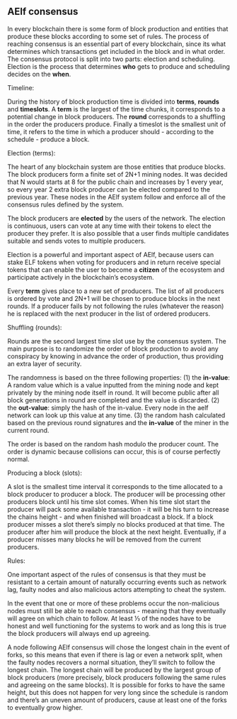 ## AElf consensus 

In every blockchain there is some form of block production and entities that produce these blocks according to some set of rules. The process of reaching consensus is an essential part of every blockchain, since its what determines which transactions get included in the block and in what order. 
The consensus protocol is split into two parts: election and scheduling. Election is the process that determines **who** gets to produce and scheduling decides on the **when**.

Timeline:

During the history of block production time is divided into **terms**, **rounds** and **timeslots**. A **term** is the largest of the time chunks, it corresponds to a potential change in block producers. The **round** corresponds to a shuffling in the order the producers produce. Finally a timeslot is the smallest unit of time, it refers to the time in which a producer should - according to the schedule - produce a block.

Election (terms):

The heart of any blockchain system are those entities that produce blocks. The block producers form a finite set of 2N+1 mining nodes. It was decided that N would starts at 8 for the public chain and increases by 1 every year, so every year 2 extra block producer can be elected compared to the previous year. These nodes in the AElf system follow and enforce all of the consensus rules defined by the system.

The block producers are **elected** by the users of the network. The election is continuous, users can vote at any time with their tokens to elect the producer they prefer. It is also possible that a user finds multiple candidates suitable and sends votes to multiple producers.

Election is a powerful and important aspect of AElf, because users can stake ELF tokens when voting for producers and in return receive special tokens that can enable the user to become a **citizen** of the ecosystem and participate actively in the blockchain’s ecosystem.

Every **term** gives place to a new set of producers. The list of all producers is ordered by vote and 2N+1 will be chosen to produce blocks in the next rounds. If a producer fails by not following the rules (whatever the reason) he is replaced with the next producer in the list of ordered producers.

Shuffling (rounds):

Rounds are the second largest time slot use by the consensus system. The main purpose is to randomize the order of block production to avoid any conspiracy by knowing in advance the order of production, thus providing an extra layer of security.

The randomness is based on the three following properties:
(1) the **in-value**: A random value which is a value inputted from the mining node and kept privately by the mining node itself in round. It will become public after all block generations in round are completed and the value is discarded.
 (2) the **out-value**: simply the hash of the in-value. Every node in the aelf network can look up this value at any time.
 (3) the random hash calculated based on the previous round signatures and the **in-value** of the miner in the current round.

The order is based on the random hash modulo the producer count. The order is dynamic because collisions can occur, this is of course perfectly normal.

Producing a block (slots):

A slot is the smallest time interval it corresponds to the time allocated to a block producer to producer a block. The producer will be processing other producers block until his time slot comes. When his time slot start the producer will pack some available transaction - it will be his turn to increase the chains height - and when finished will broadcast a block.
If a block producer misses a slot there’s simply no blocks produced at that time. The producer after him will produce the block at the next height. Eventually, if a producer misses many blocks he will be removed from the current producers.

Rules:

One important aspect of the rules of consensus is that they must be resistant to a certain amount of naturally occurring events such as network lag, faulty nodes and also malicious actors attempting to cheat the system. 

In the event that one or more of these problems occur the non-malicious nodes must still be able to reach consensus - meaning that they eventually will agree on which chain to follow. At least ⅓ of the nodes have to be honest and well functioning for the systems to work and as long this is true the block producers will always end up agreeing.

A node following AElf consensus will chose the longest chain in the event of forks, so this means that even if there is lag or even a network split, when the faulty nodes recovers a normal situation, they’ll switch to follow the longest chain. The longest chain will be produced by the largest group of block producers (more precisely, block producers following the same rules and agreeing on the same blocks).
It is possible for forks to have the same height, but this does not happen for very long since the schedule is random and there’s an uneven amount of producers, cause at least one of the forks to eventually grow higher.
